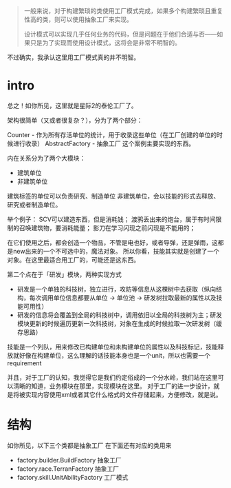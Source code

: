 > 一般来说，对于构建繁琐的类使用工厂模式完成，如果多个构建繁琐且重复性高的类，则可以使用抽象工厂来实现。
>
> 设计模式可以实现几乎任何业务的代码，但是问题在于他们合适与否——如果只是为了实现而使用设计模式，这将会是非常不明智的。

不过确实，我承认这里用工厂模式真的并不明智。

# intro

总之！如你所见，这里就是星际2的泰伦工厂了。

架构很简单（又或者很复杂？），分为了两个部分： 

Counter - 作为所有存活单位的统计，用于收录这些单位（在工厂创建的单位的时候进行收录）
AbstractFactory - 抽象工厂 这个案例主要实现的东西。

内在关系分为了两个大模块：
- 建筑单位
- 非建筑单位

建筑标签的单位可以负责研究、制造单位
非建筑单位，会以技能的形式去释放、研究或者制造单位。

举个例子：
SCV可以建造东西，但是消耗钱；
渡鸦丢出来的炮台，属于有时间限制的召唤建筑物，要消耗能量；
影刀在学习闪现之前闪现是不能用的；

在它们使用之后，都会创造一个物品，不管是电也好，或者导弹，还是弹雨，这都是new出来的一个不可选中的，魔法对象。
所以你看，技能其实就是创建了一个对象。在这里最适合用工厂的，可能还是这东西。

第二个点在于「研发」模块，两种实现方式
- 研发是一个单独的科技树，独立进行，攻防等信息从这棵树中去获取（纵向结构，每次调用单位信息都要从单位 -> 单位池 -> 研发树拉取最新的属性以及技能可用性）
- 研发的信息将会覆盖到全局的科技树中，调用依旧以全局的科技树为主；研发模块更新的时候遍历更新一次科技树，对象在生成的时候拉取一次研发树（缓存思路）

技能是一个列队，用来修改已构建单位和未构建单位的属性以及科技标记，技能释放就好像在构建单位，这么理解的话技能本身也是一个unit，所以也需要一个requirement


并且，对于工厂的认知，我觉得它是我们约定俗成的一个分水岭，我们站在这里可以清晰的知道，业务模块在那里，实现模块在这里。
对于工厂的进一步设计，就是将被实现内容使用xml或者其它什么格式的文件存储起来，方便修改，就是说。

# 结构

如你所见，以下三个类都是抽象工厂 在下面还有对应的类用来
- factory.builder.BuildFactory 抽象工厂 
- factory.race.TerranFactory 抽象工厂
- factory.skill.UnitAbilityFactory 工厂模式






